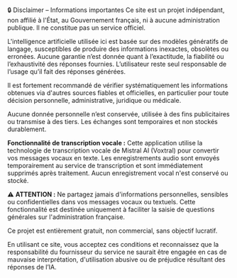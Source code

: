 🔒 Disclaimer – Informations importantes
Ce site est un projet indépendant, non affilié à l'État, au Gouvernement français, ni à aucune administration publique. Il ne constitue pas un service officiel.

L'intelligence artificielle utilisée ici est basée sur des modèles génératifs de langage, susceptibles de produire des informations inexactes, obsolètes ou erronées. Aucune garantie n’est donnée quant à l’exactitude, la fiabilité ou l’exhaustivité des réponses fournies.
L’utilisateur reste seul responsable de l’usage qu’il fait des réponses générées.

Il est fortement recommandé de vérifier systématiquement les informations obtenues via d'autres sources fiables et officielles, en particulier pour toute décision personnelle, administrative, juridique ou médicale.

Aucune donnée personnelle n’est conservée, utilisée à des fins publicitaires ou transmise à des tiers. Les échanges sont temporaires et non stockés durablement.

**Fonctionnalité de transcription vocale :** Cette application utilise la technologie de transcription vocale de Mistral AI (Voxtral) pour convertir vos messages vocaux en texte. Les enregistrements audio sont envoyés temporairement au service de transcription et sont immédiatement supprimés après traitement. Aucun enregistrement vocal n'est conservé ou stocké.

⚠️ **ATTENTION :** Ne partagez jamais d'informations personnelles, sensibles ou confidentielles dans vos messages vocaux ou textuels. Cette fonctionnalité est destinée uniquement à faciliter la saisie de questions générales sur l'administration française.

Ce projet est entièrement gratuit, non commercial, sans objectif lucratif.

En utilisant ce site, vous acceptez ces conditions et reconnaissez que la responsabilité du fournisseur du service ne saurait être engagée en cas de mauvaise interprétation, d'utilisation abusive ou de préjudice résultant des réponses de l’IA.